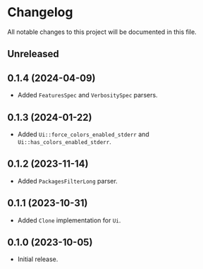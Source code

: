 # Changelog

All notable changes to this project will be documented in this file.

## Unreleased

## 0.1.4 (2024-04-09)
- Added `FeaturesSpec` and `VerbositySpec` parsers.

## 0.1.3 (2024-01-22)
- Added `Ui::force_colors_enabled_stderr` and `Ui::has_colors_enabled_stderr`.

## 0.1.2 (2023-11-14)
- Added `PackagesFilterLong` parser.

## 0.1.1 (2023-10-31)
- Added `Clone` implementation for `Ui`.

## 0.1.0 (2023-10-05)
- Initial release.
